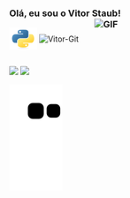 ### Olá, eu sou o Vitor Staub! <img align="right" alt="GIF" src="https://cdn.discordapp.com/attachments/942494759111503904/951168685446410240/final_6228e134df8b6f00590e3bee_806052.gif" width="350"/>

<div style="display: inline_block">
  <img align="center" alt="Vitor-Python" height="40" width="50" src="https://raw.githubusercontent.com/devicons/devicon/master/icons/python/python-original.svg">
  <img align="center" alt="Vitor-Git" height="40" width="50" src="https://cdn.jsdelivr.net/gh/devicons/devicon/icons/git/git-original.svg">
<div/>
  
  ##
  
<div>
  <a href="https://www.linkedin.com/in/vitor-staub/" target="_blank"><img src="https://img.shields.io/badge/-LinkedIn-%230077B5?style=for-the-badge&logo=linkedin&logoColor=white" target="_blank"></a> 
  <a href = "mailto:vitorhugostaub12@gmail.com"><img src="https://img.shields.io/badge/-Gmail-%23333?style=for-the-badge&logo=gmail&logoColor=white" target="_blank"></a>
  
  ![Snake animation](https://github.com/vitorstaub/vitorstaub/blob/output/github-contribution-grid-snake.svg)
  
</div>
